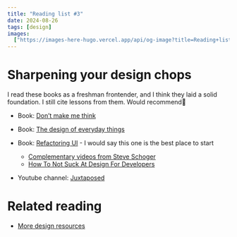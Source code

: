 ```yaml
---
title: "Reading list #3"
date: 2024-08-26
tags: [design]
images:
  ["https://images-here-hugo.vercel.app/api/og-image?title=Reading+list+%233"]
---
```


# Sharpening your design chops

I read these books as a freshman frontender, and I think they laid a solid foundation. I still cite lessons from them. Would recommend🫡

- Book: [Don’t make me think](https://sensible.com/dont-make-me-think/)
- Book: [The design of everyday things](https://www.amazon.co.za/Design-Everyday-Things-Revised-Expanded/dp/0465050654)
- Book: [Refactoring UI](https://www.refactoringui.com/) - I would say this one is the best place to start

  - [Complementary videos from Steve Schoger](https://youtube.com/playlist?list=PLDVpvW8ghDr9tasku_YvuTy_l0xPUtOHE&si=Tgd84QVcpKNqIU_0)
  - [How To Not Suck At Design For Developers](https://www.youtube.com/watch?v=YNOwO5s4AL8&list=WL&index=3)

- Youtube channel: [Juxtaposed](https://www.youtube.com/@juxtopposed)

# Related reading

- [More design resources](/design)
